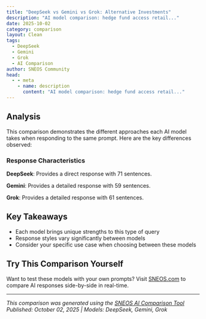 ```yaml
---
title: "DeepSeek vs Gemini vs Grok: Alternative Investments"
description: "AI model comparison: hedge fund access retail..."
date: 2025-10-02
category: comparison
layout: Clean
tags:
  - DeepSeek
  - Gemini
  - Grok
  - AI Comparison
author: SNEOS Community
head:
  - - meta
    - name: description
      content: "AI model comparison: hedge fund access retail..."
---
```


<ChatComparison
  title="DeepSeek vs Gemini vs Grok: Alternative Investments"
  prompt="hedge fund access retail"
  :responses='{
    "DeepSeek": "Of course. This is a very relevant topic in modern finance. The short answer is: **Yes, retail investors can now access hedge fund strategies, but not typically by investing directly in a traditional hedge fund.**\n\nLet\u0027s break down the barriers, the modern solutions, and what you need to know.\n\n### The Traditional Barriers for Retail Investors\n\nHistorically, hedge funds were completely off-limits to retail investors due to strict regulations designed to protect less sophisticated investors. The main hurdles were:\n\n1.  **Accredited Investor Status:** In the U.S., you must be an **accredited investor** to invest in most hedge funds. This generally means:\n    *   **Income:** Over $200,000 individually ($300,000 with a spouse) in each of the last two years, with a reasonable expectation of the same this year.\n    *   **Net Worth:** Over $1 million (excluding your primary residence).\n2.  **High Minimum Investments:** Hedge funds often require initial investments of **$1 million or more**.\n3.  **Lack of Liquidity:** Hedge fund investments are often \u0022locked up\u0022 for months or years (known as a lock-up period), meaning you can\u0027t easily access your money.\n4.  **Complexity and Risk:** Hedge funds use sophisticated, high-risk strategies (leverage, derivatives, short-selling) that regulators deem unsuitable for the average person.\n\n---\n\n### Modern Ways for Retail to Access \u0022Hedge Fund\u0022 Strategies\n\nThe financial industry has created products that mimic hedge fund strategies while being available to everyone on public exchanges or through standard brokerage accounts.\n\n#### 1. Hedge Fund ETFs and Mutual Funds (The Easiest Way)\nThis is the most accessible and popular method. These are publicly traded funds that replicate the strategies of famous hedge funds.\n\n*   **How it works:** The fund provider (like Direxion, ProShares, or a large asset manager) creates a rules-based strategy that mimics a specific hedge fund style (e.g., \u0022Long/Short Equity,\u0022 \u0022Merger Arbitrage\u0022).\n*   **Examples:**\n    *   **AQRIX (AQMIX):** A mutual fund that uses a long/short equity strategy.\n    *   **IQ Hedge Multi-Strategy Tracker ETF (QAI):** An ETF that aims to replicate the aggregate risk-adjusted return characteristics of various hedge fund strategies.\n    *   **MNA:** The IQ Merger Arbitrage ETF, which focuses on merger arbitrage strategies.\n*   **Pros:** Low minimums (the price of one share), high liquidity, full transparency, low fees compared to actual hedge funds.\n*   **Cons:** They are a *replication* or *clone* of a strategy, not direct access to the hedge fund manager\u0027s genius. Performance can differ.\n\n#### 2. Liquid Alternatives (\u0022Liquid Alts\u0022)\nThese are mutual funds or ETFs that use alternative strategies similar to hedge funds. \u0022Liquid\u0022 means you can buy and sell them daily, unlike a traditional hedge fund.\n\n*   **Common Strategies:**\n    *   **Market Neutral:** Aims to be unaffected by overall market moves.\n    *   **Long/Short Equity:** Buys stocks expected to rise and shorts stocks expected to fall.\n    *   **Managed Futures:** Uses futures contracts to bet on trends in currencies, commodities, and interest rates.\n*   **Pros:** Accessible through standard retirement or brokerage accounts, regulated, daily liquidity.\n*   **Cons:** Fees are higher than a standard index fund (but lower than a hedge fund). Performance has been mixed for many of these funds.\n\n#### 3. FinTech and \u0022Democratization\u0022 Platforms\nA new wave of FinTech companies is lowering the barriers to entry.\n\n*   **How it works:** Platforms like **iCapital Network**, **Moonfare**, or **Yieldstreet** pool money from many retail-accredited investors to meet the high minimums of specific private funds, including hedge funds.\n*   **Target Audience:** Primarily for **accredited investors**, but they lower the minimum investment (e.g., $25,000 - $100,000 instead of $1M\u002B).\n*   **Pros:** Direct access to actual hedge funds and private equity. Lowered minimums.\n*   **Cons:** Still requires accredited status. Involves private, illiquid investments with their own risks and fees.\n\n#### 4. Direct Access (For the Wealthy Retail Investor)\nIf you are a retail investor who *does* meet the accredited investor criteria, you can invest directly, but it\u0027s still complex.\n\n*   **How it works:** You would need to find a fund, go through their rigorous onboarding process, complete the subscription documents, and wire the minimum investment.\n*   **Platforms:** Your high-net-worth brokerage firm (like Morgan Stanley, Goldman Sachs) may offer a \u0022platform\u0022 of pre-vetted hedge funds to their wealthy clients.\n\n---\n\n### Key Considerations Before You Invest\n\n1.  **Understand the Strategy:** Don\u0027t just buy a \u0022hedge fund ETF.\u0022 Know what \u0022Long/Short\u0022 or \u0022Merger Arbitrage\u0022 actually means. These strategies have unique risks.\n2.  **Fees are Crucial:** Hedge funds are famous for the \u00222 and 20\u0022 fee structure (2% annual management fee \u002B 20% of profits). The retail alternatives are cheaper, but their fees are still higher than a typical index fund (which might charge 0.03%). High fees can eat away your returns.\n3.  **Diversification, Not a Silver Bullet:** The primary benefit of hedge fund strategies is **diversification**. They are designed to perform differently than the stock and bond markets. Use them as a small, satellite part of a well-diversified portfolio, not the core.\n4.  **Performance is Not Guaranteed:** Many hedge funds and their retail alternatives **underperform** the simple S\u0026P 500 index, especially in a long-running bull market.\n\n### Conclusion\n\n**For the average retail investor, the best and most practical way to access hedge fund-like strategies is through Hedge Fund ETFs and Liquid Alternative Mutual Funds.**\n\nThey provide the diversification benefit without the extreme barriers of high minimums, illiquidity, and exclusive accreditation requirements. However, it\u0027s essential to do your homework, understand the specific strategy you\u0027re buying, and keep a close eye on fees.",
    "Gemini": "The desire for retail investors to access hedge funds is a long-standing one, driven by the potential for high returns and diversification. However, it\u0027s a complex area with pros and cons. Here\u0027s a breakdown of the landscape:\n\n**Why Retail Investors Want Hedge Fund Access:**\n\n*   **Potential for Higher Returns:** Hedge funds aim to generate absolute returns, regardless of market direction, using sophisticated strategies. This is attractive to investors seeking to outperform traditional benchmarks.\n*   **Diversification:** Hedge funds employ various strategies (long/short equity, arbitrage, event-driven, etc.) that can provide diversification benefits to a portfolio, potentially reducing overall risk.\n*   **Prestige and Exclusivity:** There\u0027s a certain allure to investing in hedge funds, which have traditionally been reserved for high-net-worth individuals and institutions.\n\n**Challenges and Barriers to Retail Access:**\n\n*   **High Minimum Investment Requirements:** Traditionally, hedge funds have required minimum investments of hundreds of thousands or even millions of dollars, making them inaccessible to most retail investors.\n*   **Complex Investment Strategies:** Hedge funds employ complex and often opaque strategies that can be difficult for retail investors to understand and evaluate.\n*   **Higher Fees:** Hedge funds typically charge higher fees than traditional investment vehicles, often using a \u00222 and 20\u0022 model (2% management fee and 20% of profits).  These fees can significantly eat into returns, especially if the fund underperforms.\n*   **Illiquidity:**  Hedge fund investments are often illiquid, meaning it can be difficult or impossible to withdraw your money quickly.  Lock-up periods can last for months or even years.\n*   **Lack of Transparency:** Hedge funds are not subject to the same regulatory scrutiny as mutual funds or ETFs, which can make it difficult to assess their performance and risk.\n*   **Potential for Misalignment of Interests:** While hedge fund managers aim to generate profits, their interests may not always be perfectly aligned with those of their investors. For example, they may take on excessive risk to boost short-term returns.\n*   **Regulatory Restrictions:** Regulators have historically been wary of allowing retail investors unfettered access to hedge funds, citing concerns about investor protection and the potential for market manipulation.\n\n**Ways Retail Investors Can Potentially Access Hedge Fund-Like Strategies (with caveats):**\n\n*   **Hedge Fund Replication ETFs:** These ETFs attempt to mimic the performance of hedge fund indices or specific hedge fund strategies using publicly available data and quantitative models.\n    *   **Pros:** Lower minimums, daily liquidity, more transparency.\n    *   **Cons:** Performance may not perfectly replicate hedge fund returns, can be subject to tracking error, and still involve fees. The replication might not accurately reflect the fund\u0027s true risk profile.\n*   **Liquid Alternative Mutual Funds:** These mutual funds employ strategies similar to those used by hedge funds but in a more regulated and liquid format.\n    *   **Pros:** Lower minimums, more transparency, daily liquidity, more oversight.\n    *   **Cons:** Returns are generally lower than hedge funds, higher fees than traditional mutual funds, and often underperform hedge fund benchmarks. The strategies are often diluted or constrained by regulations.\n*   **Interval Funds:** A type of closed-end fund that offers periodic repurchases of shares at net asset value. They can invest in less liquid assets and strategies than traditional open-end mutual funds.\n    *   **Pros:** Can offer access to less liquid asset classes, potentially higher returns than liquid alternatives.\n    *   **Cons:** Liquidity is limited to the repurchase intervals, can be complex and less transparent than traditional mutual funds, still carry the risks of the underlying investments.\n*   **Fund of Hedge Funds:** A fund that invests in multiple hedge funds, offering diversification within the hedge fund space.\n    *   **Pros:** Diversification across multiple hedge funds.\n    *   **Cons:** Layered fees (fees charged by the fund of hedge funds *and* the underlying hedge funds), can dilute returns, still high minimum investment requirements in some cases.  Often underperform direct investment in a single hedge fund.\n*   **Direct Investment (if qualified):** If a retail investor meets the accreditation requirements (typically based on income or net worth), they *might* be able to invest directly in a hedge fund.\n    *   **Pros:** Direct exposure to hedge fund strategies, potential for higher returns.\n    *   **Cons:** High minimum investments, illiquidity, lack of transparency, high risk, required to be sophisticated investor.\n* **Platforms Targeting Retail Access:** Some fintech platforms are emerging that aim to democratize access to alternative investments, including hedge fund-like strategies. These may offer fractional shares in hedge funds or other alternative investment vehicles.\n    * **Pros:** Lower minimums than direct investments, potential for diversification.\n    * **Cons:** Still relatively new and unproven, limited track record, potential for higher fees than traditional investments, due diligence is crucial.  Be very cautious of unregistered or unregulated platforms.\n\n**Key Considerations for Retail Investors:**\n\n*   **Understand the Risks:** Carefully consider the risks associated with hedge funds and alternative investments before investing. Don\u0027t invest money you can\u0027t afford to lose.\n*   **Do Your Due Diligence:** Thoroughly research any hedge fund or alternative investment product before investing. Understand the investment strategy, the fees, and the risks involved.\n*   **Consider Your Investment Goals and Risk Tolerance:** Make sure the investment aligns with your overall financial goals and risk tolerance. Hedge fund-like strategies are generally not suitable for conservative investors.\n*   **Seek Professional Advice:** Consult with a qualified financial advisor before investing in hedge funds or alternative investments. They can help you assess your suitability for these types of investments and recommend appropriate strategies.\n*   **Be Wary of High Fees:** Pay close attention to the fees charged by hedge funds and alternative investment products. High fees can significantly impact your returns.\n*   **Don\u0027t Chase Past Performance:** Past performance is not necessarily indicative of future results.\n*   **Be Patient:** Hedge fund returns can be volatile, and it may take time for the investment to generate positive returns.\n\n**The Bottom Line:**\n\nWhile access to hedge fund-like strategies is becoming more accessible to retail investors, it\u0027s important to proceed with caution. These investments are complex, carry significant risks, and are generally not suitable for all investors. Understanding the risks, doing your due diligence, and seeking professional advice are crucial before investing.  Don\u0027t be swayed by hype or promises of guaranteed returns. Focus on whether the investment aligns with your overall financial plan and risk tolerance.  Generally, for most retail investors, well-diversified, low-cost index funds or ETFs are a more appropriate investment strategy.\n",
    "Grok": "Access to hedge funds for retail investors (individual investors who are not institutional or high-net-worth individuals) has historically been limited due to regulatory restrictions and high entry barriers. However, in recent years, there has been a growing trend to democratize access to hedge fund-like strategies or alternative investments for retail investors. Here\u0027s an overview of how retail investors might gain exposure to hedge funds or similar investment vehicles, along with the associated challenges and considerations:\n\n---\n\n### **1. Understanding Hedge Funds and Retail Investor Limitations**\n- **What are Hedge Funds?** Hedge funds are pooled investment vehicles that often use complex strategies (e.g., leverage, derivatives, short selling) to generate returns, typically aiming to outperform traditional markets regardless of market conditions.\n- **Barriers for Retail Investors:**\n  - **Accredited Investor Requirements:** In many jurisdictions, such as the United States, hedge funds are typically only available to \u0022accredited investors\u0022 (those with a net worth over $1 million, excluding primary residence, or annual income above $200,000 for individuals or $300,000 for couples).\n  - **High Minimum Investments:** Hedge funds often require minimum investments ranging from $100,000 to $1 million or more.\n  - **Regulatory Restrictions:** Securities laws in many countries restrict retail investor access to protect them from the high risks associated with hedge funds.\n\n---\n\n### **2. Ways Retail Investors Can Access Hedge Fund-Like Strategies**\nDespite these barriers, retail investors can gain exposure to hedge fund strategies through alternative means:\n\n#### **a. Hedge Fund-Like Mutual Funds (Liquid Alternatives or \u0022Liquid Alts\u0022)**\n- These are mutual funds or exchange-traded funds (ETFs) that replicate some hedge fund strategies, such as long-short equity, market-neutral, or global macro strategies.\n- **Advantages:**\n  - Lower entry barriers (often no minimum net worth or income requirements).\n  - Greater liquidity (can be bought or sold daily like mutual funds or ETFs).\n  - Regulated and accessible through standard brokerage accounts.\n- **Examples:** Funds like the AQR Managed Futures Strategy Fund or Blackstone Alternative Multi-Strategy Fund.\n- **Caveats:** These funds may not deliver the same returns as traditional hedge funds due to regulatory constraints and lower risk-taking.\n\n#### **b. Funds of Hedge Funds (FoHF)**\n- Some funds of hedge funds are accessible to retail investors with lower minimum investment thresholds compared to direct hedge fund investments.\n- **Advantages:** Provides diversification by investing in multiple hedge funds.\n- **Challenges:** Often come with higher fees (layered fees from both the fund of funds and underlying hedge funds) and may still have significant minimum investment requirements.\n\n#### **c. ETFs with Hedge Fund Strategies**\n- Certain ETFs mimic hedge fund strategies, such as leveraged or inverse ETFs, or those tracking alternative asset classes (e.g., commodities, volatility).\n- **Examples:** ProShares Hedge Fund Replication ETF or iShares Gold Trust (for commodity exposure).\n- **Advantages:** Easily accessible through brokerage accounts, low cost, and liquid.\n- **Caveats:** Limited to specific strategies and may not fully replicate hedge fund performance.\n\n#### **d. Robo-Advisors or Wealth Platforms Offering Alternatives**\n- Some robo-advisors and digital wealth platforms are starting to offer access to alternative investments, including hedge fund-like strategies, for retail investors with smaller account sizes.\n- **Examples:** Platforms like Wealthfront or Betterment may include alternative asset classes in diversified portfolios.\n\n#### **e. Crowdfunding and Fractional Ownership Platforms**\n- New fintech platforms are emerging that allow retail investors to pool capital for fractional ownership in alternative investments, sometimes including hedge fund-like opportunities.\n- **Examples:** Platforms like Yieldstreet or Fundrise (though more focused on real estate or private equity).\n\n#### **f. Interval Funds**\n- These are a type of closed-end fund that invests in alternative assets, including hedge fund strategies, and are accessible to non-accredited investors in some cases.\n- **Advantages:** Lower barriers to entry compared to traditional hedge funds.\n- **Caveats:** Limited liquidity (investors can only redeem shares at specific intervals).\n\n---\n\n### **3. Considerations for Retail Investors**\n- **Risks:** Hedge fund strategies often involve higher risk, including the use of leverage, derivatives, and speculative investments. Retail investors should fully understand these risks before investing.\n- **Fees:** Hedge funds and their alternatives often charge high fees (e.g., \u00222 and 20\u0022 structure: 2% management fee and 20% performance fee). Liquid alternatives or ETFs may have lower fees but still higher than traditional mutual funds.\n- **Regulation and Transparency:** Traditional hedge funds often have less regulatory oversight and transparency compared to mutual funds or ETFs, which can pose additional risks.\n- **Performance:** Hedge funds do not always outperform traditional investments, especially after fees. Retail investors should evaluate historical performance and risk-adjusted returns.\n- **Access to Advice:** Consulting with a financial advisor can help retail investors navigate these complex investments and determine suitability for their portfolio.\n\n---\n\n### **4. Regulatory Changes and Democratization Trends**\n- **Recent Developments:** Governments and financial authorities in some regions are exploring ways to provide retail investors with more access to alternative investments while maintaining investor protections.\n  - For example, the U.S. SEC has discussed expanding the definition of \u0022accredited investor\u0022 or creating new exemptions to allow broader access to private funds.\n- **Fintech Innovation:** Technology is playing a significant role in breaking down barriers, with platforms offering tokenized investments or blockchain-based access to alternative assets, including hedge fund-like products.\n\n---\n\n### **5. Conclusion**\nWhile direct access to traditional hedge funds remains largely out of reach for most retail investors due to regulatory and financial barriers, there are increasingly accessible alternatives like liquid alts, ETFs, and interval funds. However, retail investors must approach these opportunities with caution, fully understanding the risks, fees, and their own financial goals. Consulting with a financial advisor or thoroughly researching these investment vehicles is highly recommended before participating.\n\nIf you have a specific region or platform in mind for accessing hedge fund strategies as a retail investor, let me know, and I can provide more tailored information!"
  }'
  published-date="10:15"
/>

## Analysis

This comparison demonstrates the different approaches each AI model takes when responding to the same prompt. Here are the key differences observed:

### Response Characteristics

**DeepSeek**: Provides a direct response with 71 sentences. 

**Gemini**: Provides a detailed response with 59 sentences. 

**Grok**: Provides a detailed response with 61 sentences. 

## Key Takeaways

- Each model brings unique strengths to this type of query
- Response styles vary significantly between models
- Consider your specific use case when choosing between these models

## Try This Comparison Yourself

Want to test these models with your own prompts? Visit [SNEOS.com](https://sneos.com) to compare AI responses side-by-side in real-time.

---

*This comparison was generated using the [SNEOS AI Comparison Tool](https://sneos.com)*
*Published: October 02, 2025 | Models: DeepSeek, Gemini, Grok*
